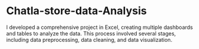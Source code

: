 # Chatla-store-data-Analysis
I developed a comprehensive project in Excel, creating multiple dashboards and tables to analyze the data. This process involved several stages, including data preprocessing, data cleaning, and data visualization.
